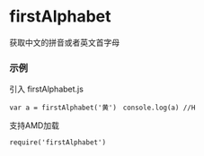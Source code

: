 # firstAlphabet
获取中文的拼音或者英文首字母

### 示例
引入 firstAlphabet.js

`var a = firstAlphabet('黄') `
`console.log(a) //H`

支持AMD加载
```
require('firstAlphabet')

```
